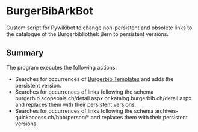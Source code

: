 # BurgerBibArkBot
Custom script for Pywikibot to change non-persistent and obsolete links to the catalogue of the Burgerbibliothek Bern to persistent versions.

## Summary
The program executes the following actions:
* Searches for occurrences of [Burgerbib Templates](https://de.wikipedia.org/wiki/Vorlage:BurgerBib) and adds the persistent version.
* Searches for occurrences of links following the schema burgerbib.scopeoais.ch/detail.aspx or katalog.burgerbib.ch/detail.aspx and replaces them with their persistent versions.
* Searches for occurrences of links following the schema archives-quickaccess.ch/bbb/person/* and replaces them with their persistent versions.
